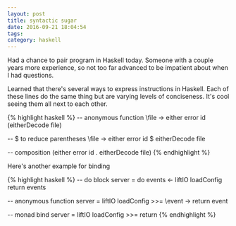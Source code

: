 ```yaml
---
layout: post
title: syntactic sugar
date: 2016-09-21 18:04:54
tags: 
category: haskell
---
```


Had a chance to pair program in Haskell today. Someone with a couple years more experience, so not too far advanced to be impatient about when I had questions.

Learned that there's several ways to express instructions in Haskell. Each of these lines do the same thing but are varying levels of conciseness. It's cool seeing them all next to each other.

{% highlight haskell %}
-- anonymous function
\file -> either error id (eitherDecode file)

-- $ to reduce parentheses
\file -> either error id $ eitherDecode file

-- composition
(either error id . eitherDecode file)
{% endhighlight %}

Here's another example for binding

{% highlight haskell %}
-- do block
server = do
  events <- liftIO loadConfig
  return events

-- anonymous function
server = liftIO loadConfig >>= \event -> return event

-- monad bind
server = liftIO loadConfig >>= return
{% endhighlight %}

